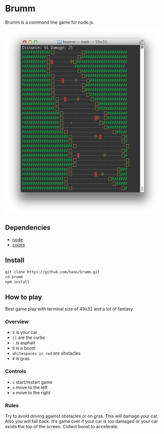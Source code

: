 # Brumm
Brumm is a command line game for node.js.

![Brumm in action](brumm.png)

## Dependencies
- [node](http://nodejs.org/)
- [colors](https://github.com/Marak/colors.js)

## Install
```
git clone https://github.com/hano/brumm.git
cd brumm
npm install
```

## How to play
Best game play with terminal size of 49x32 and a lot of fantasy.

### Overview

- `X` is your car
- `[]` are the curbs
- `-` is asphalt
- `0` is a boost
- `whitespaces in red` are obstacles
- `#` is gras.

### Controls

- `s` start/restart game
- `n` move to the left
- `m` move to the right

### Rules
Try to avoid driving against obstacles or on gras. This will damage your car. Also you will fall back. It's game over if your car is too damaged or your car exists the top of the screen. Collect boost to accelerate.